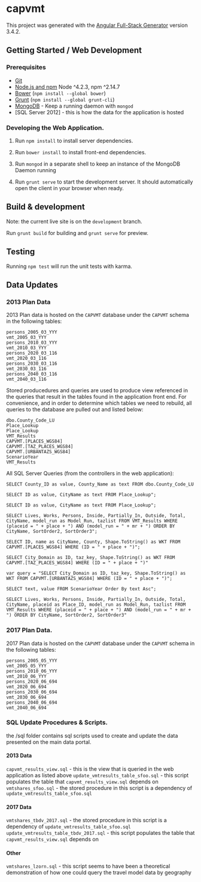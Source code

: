 # capvmt

This project was generated with the [Angular Full-Stack Generator](https://github.com/DaftMonk/generator-angular-fullstack) version 3.4.2.

## Getting Started / Web Development  

### Prerequisites

- [Git](https://git-scm.com/)
- [Node.js and npm](nodejs.org) Node ^4.2.3, npm ^2.14.7
- [Bower](bower.io) (`npm install --global bower`)
- [Grunt](http://gruntjs.com/) (`npm install --global grunt-cli`)
- [MongoDB](https://www.mongodb.org/) - Keep a running daemon with `mongod`
- [SQL Server 2012] - this is how the data for the application is hosted

### Developing the Web Application. 

1. Run `npm install` to install server dependencies.

2. Run `bower install` to install front-end dependencies.

3. Run `mongod` in a separate shell to keep an instance of the MongoDB Daemon running

4. Run `grunt serve` to start the development server. It should automatically open the client in your browser when ready.

## Build & development

Note: the current live site is on the `development` branch. 

Run `grunt build` for building and `grunt serve` for preview.

## Testing

Running `npm test` will run the unit tests with karma.

## Data Updates

### 2013 Plan Data

2013 Plan data is hosted on the `CAPVMT` database under the `CAPVMT` schema in the following tables:  

```
persons_2005_03_YYY
vmt_2005_03_YYY
persons_2010_03_YYY
vmt_2010_03_YYY
persons_2020_03_116
vmt_2020_03_116
persons_2030_03_116
vmt_2030_03_116
persons_2040_03_116
vmt_2040_03_116
```

Stored producedures and queries are used to produce view referenced in the queries that result in the tables found in the application front end. For convenience, and in order to determine which tables we need to rebuild, all queries to the database are pulled out and listed below:

```
dbo.County_Code_LU
Place_Lookup
Place_Lookup
VMT_Results 
CAPVMT.[PLACES_WGS84]
CAPVMT.[TAZ_PLACES_WGS84]
CAPVMT.[URBANTAZS_WGS84]
ScenarioYear 
VMT_Results 
```

All SQL Server Queries (from the controllers in the web application):  

```
SELECT County_ID as value, County_Name as text FROM dbo.County_Code_LU

SELECT ID as value, CityName as text FROM Place_Lookup";

SELECT ID as value, CityName as text FROM Place_Lookup";

SELECT Lives, Works, Persons, Inside, Partially_In, Outside, Total, CityName, model_run as Model_Run, tazlist FROM VMT_Results WHERE (placeid = " + place + ") AND (model_run = " + mr + ") ORDER BY CityName, SortOrder2, SortOrder3";

SELECT ID, name as CityName, County, Shape.ToString() as WKT FROM CAPVMT.[PLACES_WGS84] WHERE (ID = " + place + ")";

SELECT City_Domain as ID, taz_key, Shape.ToString() as WKT FROM CAPVMT.[TAZ_PLACES_WGS84] WHERE (ID = " + place + ")"

var query = "SELECT City_Domain as ID, taz_key, Shape.ToString() as WKT FROM CAPVMT.[URBANTAZS_WGS84] WHERE (ID = " + place + ")";

SELECT text, value FROM ScenarioYear Order By text Asc";

SELECT Lives, Works, Persons, Inside, Partially_In, Outside, Total, CityName, placeid as Place_ID, model_run as Model_Run, tazlist FROM VMT_Results WHERE (placeid = " + place + ") AND (model_run = " + mr + ") ORDER BY CityName, SortOrder2, SortOrder3"
```

### 2017 Plan Data. 

2017 Plan data is hosted on the `CAPVMT` database under the `CAPVMT` schema in the following tables:    

```
persons_2005_05_YYY
vmt_2005_05_YYY
persons_2010_06_YYY
vmt_2010_06_YYY
persons_2020_06_694
vmt_2020_06_694
persons_2030_06_694
vmt_2030_06_694
persons_2040_06_694
vmt_2040_06_694
```

### SQL Update Procedures & Scripts. 

the /sql folder contains sql scripts used to create and update the data presented on the main data portal.

#### 2013 Data

`capvmt_results_view.sql` - this is the view that is queried in the web application as listed above
`update_vmtresults_table_sfoo.sql` - this script populates the table that `capvmt_results_view.sql` depends on
`vmtshares_sfoo.sql` -  the stored procedure in this script is a dependency of `update_vmtresults_table_sfoo.sql`  

#### 2017 Data

`vmtshares_tbdv_2017.sql` -  the stored procedure in this script is a dependency of `update_vmtresults_table_sfoo.sql`  
`update_vmtresults_table_tbdv_2017.sql` - this script populates the table that `capvmt_results_view.sql` depends on

#### Other

`vmtshares_lzorn.sql` - this script seems to have been a theoretical demonstration of how one could query the travel model data by geography

